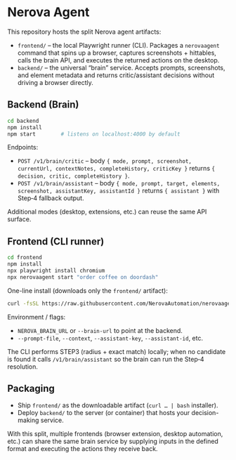 # Nerova Agent

This repository hosts the split Nerova agent artifacts:

- `frontend/` – the local Playwright runner (CLI). Packages a `nerovaagent` command
  that spins up a browser, captures screenshots + hittables, calls the brain API,
  and executes the returned actions on the desktop.
- `backend/` – the universal “brain” service. Accepts prompts, screenshots, and
  element metadata and returns critic/assistant decisions without driving a
  browser directly.

## Backend (Brain)

```bash
cd backend
npm install
npm start        # listens on localhost:4000 by default
```

Endpoints:

- `POST /v1/brain/critic` – body `{ mode, prompt, screenshot, currentUrl, contextNotes, completeHistory, criticKey }`
  returns `{ decision, critic, completeHistory }`.
- `POST /v1/brain/assistant` – body `{ mode, prompt, target, elements, screenshot, assistantKey, assistantId }`
  returns `{ assistant }` with Step‑4 fallback output.

Additional modes (desktop, extensions, etc.) can reuse the same API surface.

## Frontend (CLI runner)

```bash
cd frontend
npm install
npx playwright install chromium
npx nerovaagent start "order coffee on doordash"
```

One-line install (downloads only the `frontend/` artifact):

```bash
curl -fsSL https://raw.githubusercontent.com/NerovaAutomation/nerovaagent/main/frontend/install.sh | bash
```

Environment / flags:

- `NEROVA_BRAIN_URL` or `--brain-url` to point at the backend.
- `--prompt-file`, `--context`, `--assistant-key`, `--assistant-id`, etc.

The CLI performs STEP3 (radius + exact match) locally; when no candidate is
found it calls `/v1/brain/assistant` so the brain can run the Step‑4 resolution.

## Packaging

- Ship `frontend/` as the downloadable artifact (`curl … | bash` installer).
- Deploy `backend/` to the server (or container) that hosts your decision-making
  service.

With this split, multiple frontends (browser extension, desktop automation,
etc.) can share the same brain service by supplying inputs in the defined
format and executing the actions they receive back.
